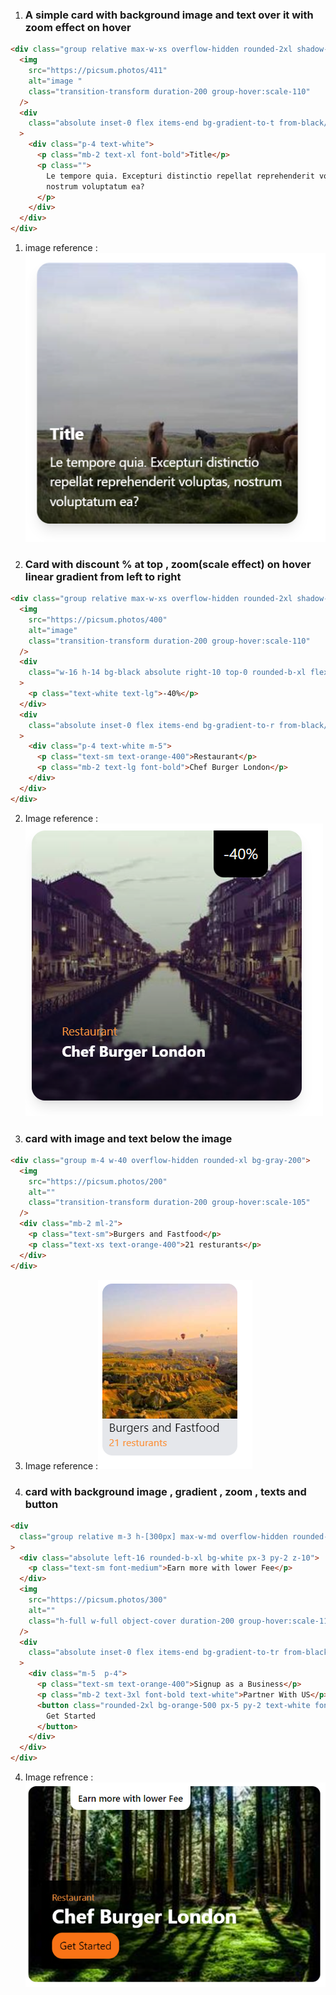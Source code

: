 1. ### A simple card with background image and text over it with zoom effect on hover

```html
<div class="group relative max-w-xs overflow-hidden rounded-2xl shadow-lg m-4">
  <img
    src="https://picsum.photos/411"
    alt="image "
    class="transition-transform duration-200 group-hover:scale-110"
  />
  <div
    class="absolute inset-0 flex items-end bg-gradient-to-t from-black/60 to-transparent"
  >
    <div class="p-4 text-white">
      <p class="mb-2 text-xl font-bold">Title</p>
      <p class="">
        Le tempore quia. Excepturi distinctio repellat reprehenderit voluptas,
        nostrum voluptatum ea?
      </p>
    </div>
  </div>
</div>
```

1. image reference :![alt text](image.png)

2. ### Card with discount % at top , zoom(scale effect) on hover linear gradient from left to right

```html
<div class="group relative max-w-xs overflow-hidden rounded-2xl shadow-lg m-4">
  <img
    src="https://picsum.photos/400"
    alt="image"
    class="transition-transform duration-200 group-hover:scale-110"
  />
  <div
    class="w-16 h-14 bg-black absolute right-10 top-0 rounded-b-xl flex items-center justify-center"
  >
    <p class="text-white text-lg">-40%</p>
  </div>
  <div
    class="absolute inset-0 flex items-end bg-gradient-to-r from-black/60 to-transparent"
  >
    <div class="p-4 text-white m-5">
      <p class="text-sm text-orange-400">Restaurant</p>
      <p class="mb-2 text-lg font-bold">Chef Burger London</p>
    </div>
  </div>
</div>
```

2. Image reference : ![alt text](image-1.png)

3. ### card with image and text below the image

```html
<div class="group m-4 w-40 overflow-hidden rounded-xl bg-gray-200">
  <img
    src="https://picsum.photos/200"
    alt=""
    class="transition-transform duration-200 group-hover:scale-105"
  />
  <div class="mb-2 ml-2">
    <p class="text-sm">Burgers and Fastfood</p>
    <p class="text-xs text-orange-400">21 resturants</p>
  </div>
</div>
```

3. Image reference :![alt text](image-2.png)

4. ### card with background image , gradient , zoom , texts and button

```html
<div
  class="group relative m-3 h-[300px] max-w-md overflow-hidden rounded-xl bg-red-200"
>
  <div class="absolute left-16 rounded-b-xl bg-white px-3 py-2 z-10">
    <p class="text-sm font-medium">Earn more with lower Fee</p>
  </div>
  <img
    src="https://picsum.photos/300"
    alt=""
    class="h-full w-full object-cover duration-200 group-hover:scale-110"
  />
  <div
    class="absolute inset-0 flex items-end bg-gradient-to-tr from-black to-transparent"
  >
    <div class="m-5  p-4">
      <p class="text-sm text-orange-400">Signup as a Business</p>
      <p class="mb-2 text-3xl font-bold text-white">Partner With US</p>
      <button class="rounded-2xl bg-orange-500 px-5 py-2 text-white font-bold ">
        Get Started
      </button>
    </div>
  </div>
</div>
```

4. Image refrence :![alt text](image-3.png)

